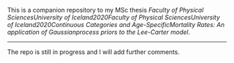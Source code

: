 This is a companion repository to my MSc thesis *Faculty of Physical SciencesUniversity of Iceland2020Faculty of Physical SciencesUniversity of Iceland2020Continuous Categories and Age-SpecificMortality Rates: An application of Gaussianprocess priors to the Lee-Carter model*.

-----

The repo is still in progress and I will add further comments.